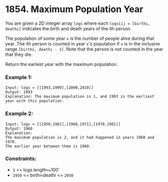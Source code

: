 # 1854. Maximum Population Year

You are given a 2D integer array `logs` where each `logs[i] = [birthi, deathi]` indicates the birth and death years of the ith person.

The population of some year `x` is the number of people alive during that year. The ith person is counted in year `x`'s population if `x` is in the inclusive range `[birthi, deathi - 1]`. Note that the person is not counted in the year that they die.

Return the earliest year with the maximum population.

### Example 1:

```
Input: logs = [[1993,1999],[2000,2010]]
Output: 1993
Explanation: The maximum population is 1, and 1993 is the earliest year with this population.
```

### Example 2:

```
Input: logs = [[1950,1961],[1960,1971],[1970,1981]]
Output: 1960
Explanation:
The maximum population is 2, and it had happened in years 1960 and 1970.
The earlier year between them is 1960.
```

### Constraints:

- `1` <= logs.length` <= `100`
- `1950` <= birthi` < `deathi <= `2050`
